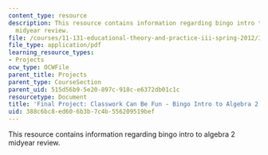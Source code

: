 ```yaml
---
content_type: resource
description: This resource contains information regarding bingo intro to algebra 2
  midyear review.
file: /courses/11-131-educational-theory-and-practice-iii-spring-2012/388c6bc8ed606b3b7c4b556209519bef_MIT11_131S12_Binmdrvew.pdf
file_type: application/pdf
learning_resource_types:
- Projects
ocw_type: OCWFile
parent_title: Projects
parent_type: CourseSection
parent_uid: 515d56b9-5e20-897c-918c-e6372db01c1c
resourcetype: Document
title: 'Final Project: Classwork Can Be Fun - Bingo Intro to Algebra 2 Midyear Review'
uid: 388c6bc8-ed60-6b3b-7c4b-556209519bef
---
```

This resource contains information regarding bingo intro to algebra 2 midyear review.

